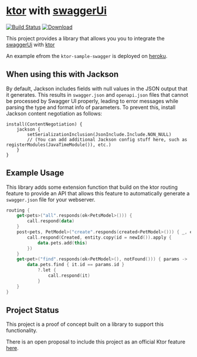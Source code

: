 # [ktor](https://github.com/Kotlin/ktor) with [swaggerUi](https://swagger.io/)

[![Build Status](https://travis-ci.com/nielsfalk/ktor-swagger.svg?branch=master)](https://travis-ci.com/nielsfalk/ktor-swagger)
[![Download](https://api.bintray.com/packages/ktor-swagger/maven-artifacts/ktor-swagger/images/download.svg) ](https://bintray.com/ktor-swagger/maven-artifacts/ktor-swagger/_latestVersion)

This project provides a library that allows you you to integrate the
 [swaggerUi](https://swagger.io/) with [ktor](https://github.com/Kotlin/ktor)

An example efrom the `ktor-sample-swagger` is deployed on [heroku](https://ktor-swagger.herokuapp.com/).

## When using this with Jackson

By default, Jackson includes fields with null values in the JSON output that it generates. This results in `swagger.json` and `openapi.json` files that cannot be processed by Swagger UI properly, leading to error messages while parsing the type and format info of parameters. To prevent this, install Jackson content negotiation as follows:

```
install(ContentNegotiation) {
    jackson {
        setSerializationInclusion(JsonInclude.Include.NON_NULL)
        // (You can add additional Jackson config stuff here, such as registerModules(JavaTimeModule()), etc.)
    }
}
```

## Example Usage

This library adds some extension function that build on the ktor routing feature to provide an API
that allows this feature to automatically generate a `swagger.json` file for your webserver.

```kotlin
routing {
    get<pets>("all".responds(ok<PetsModel>())) {
        call.respond(data)
    }
    post<pets, PetModel>("create".responds(created<PetModel>())) { _, entity ->
        call.respond(Created, entity.copy(id = newId()).apply {
            data.pets.add(this)
        })
    }
    get<pet>("find".responds(ok<PetModel>(), notFound())) { params ->
        data.pets.find { it.id == params.id }
            ?.let {
                call.respond(it)
            }
    }
}
```

## Project Status

This project is a proof of concept built on a library to support this functionality.

There is an open proposal to include this project as an official Ktor feature
[here](https://github.com/ktorio/ktor/issues/453).
